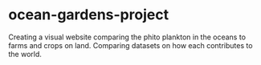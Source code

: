 # ocean-gardens-project
Creating a visual website comparing the phito plankton in the oceans to farms and crops on land. Comparing datasets on how each contributes to the world.
